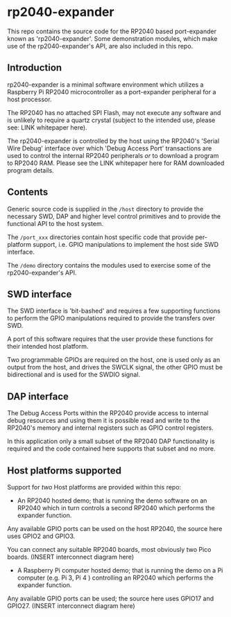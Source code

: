 # rp2040-expander

This repo contains the source code for the RP2040 based port-expander known as
'rp2040-expander'.  Some demonstration modules, which make use of the
rp2040-expander's API, are also included in this repo.

## Introduction

rp2040-expander is a minimal software environment which utilizes a Raspberry
Pi RP2040 microcontroller as a port-expander peripheral for a host processor.

The RP2040 has no attached SPI Flash, may not execute any software and is
unlikely to require a quartz crystal (subject to the intended use, please
see: LINK whitepaper here).

The rp2040-expander is controlled by the host using the RP2040's 'Serial Wire
Debug' interface over which 'Debug Access Port' transactions are used to
control the internal RP2040 peripherals _or_ to download a program to RP2040 RAM.
Please see the LINK whitepaper here for RAM downloaded program details.

## Contents

Generic source code is supplied in the `/host` directory to provide the necessary
SWD, DAP and higher level control primitives and to provide the functional API to
the host system.

The `/port_xxx` directories contain host specific code that provide per-platform
support, i.e. GPIO manipulations to implement the host side SWD interface.

The `/demo` directory contains the modules used to exercise some of the
rp2040-expander's API.

## SWD interface

The SWD interface is 'bit-bashed' and requires a few supporting functions to
perform the GPIO manipulations required to provide the transfers over SWD.

A port of this software requires that the user provide these functions for
their intended host platform.

Two programmable GPIOs are required on the host, one is used only as an output
from the host, and drives the SWCLK signal, the other GPIO must be bidirectional
and is used for the SWDIO signal.

## DAP interface

The Debug Access Ports within the RP2040 provide access to internal debug
resources and using them it is possible read and write to the RP2040's
memory and internal registers such as GPIO control registers.

In this application only a small subset of the RP2040 DAP functionality is
required and the code contained here supports that subset and no more.

## Host platforms supported

Support for _two_ Host platforms are provided within this repo:

- An RP2040 hosted demo; that is running the demo software on an RP2040 which
  in turn controls a second RP2040 which performs the expander function.

Any available GPIO ports can be used on the host RP2040, the source here uses
GPIO2 and GPIO3.

You can connect any suitable RP2040 boards, most obviously two Pico boards.
(INSERT interconnect diagram here)

- A Raspberry Pi computer hosted demo; that is running the demo on a Pi computer
  (e.g. Pi 3, Pi 4 ) controlling an RP2040 which performs the expander function.

 Any available GPIO ports can be used; the source here uses GPIO17 and GPIO27.
(INSERT interconnect diagram here)
